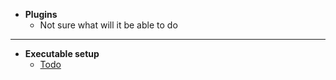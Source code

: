 - **Plugins**
    - Not sure what will it be able to do

***

- **Executable setup**
    - [Todo](https://npmcompare.com/compare/electron-builder,electron-forge,electron-winstaller)
